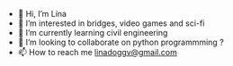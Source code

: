 - 👋 Hi, I’m Lína
- 👀 I’m interested in bridges, video games and sci-fi
- 🌱 I’m currently learning civil engineering
- 💞️ I’m looking to collaborate on python programmming ?
- 📫 How to reach me linadoggv@gmail.com

<!---
linadoggv/linadoggv is a ✨ special ✨ repository because its `README.md` (this file) appears on your GitHub profile.
You can click the Preview link to take a look at your changes.
--->
